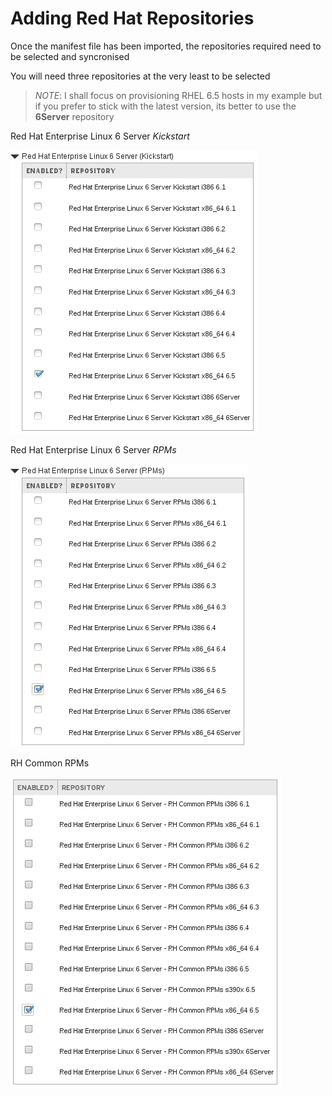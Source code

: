 # Adding Red Hat Repositories

Once the manifest file has been imported, the repositories required need to be selected and syncronised

You will need three repositories at the very least to be selected

>*NOTE*: I shall focus on provisioning RHEL 6.5 hosts in my example but if you prefer to stick with the latest version, its better to use the **6Server** repository

Red Hat Enterprise Linux 6 Server _Kickstart_

![RHEL6 Kickstart](../images/repository-selection-1.png)

Red Hat Enterprise Linux 6 Server _RPMs_

![RHEL6 RPMs](../images/repository-selection-2.png)


RH Common RPMs

![RH Common RPMs](../images/repository-selection-3.png)

